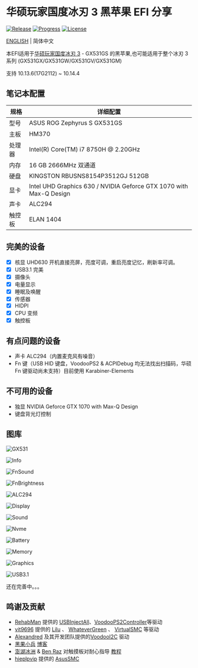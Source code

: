 # 华硕玩家国度冰刃 3 黑苹果 EFI 分享

[![Release](https://img.shields.io/github/release/williambj1/Hacintosh-EFI-Asus-Zephyrus-S-GX531.svg)](https://github.com/williambj1/Hacintosh-EFI-Asus-Zephyrus-S-GX531/releases)
[![Progress](https://img.shields.io/badge/Progress-完善中-ff69b4.svg)](https://github.com/williambj1/Hacintosh-EFI-Asus-Zephyrus-S-GX531/blob/master/README.md)
[![License](https://img.shields.io/badge/License-GNU-lightgrey.svg)](https://github.com/williambj1/Hacintosh-EFI-Asus-Zephyrus-S-GX531/blob/master/LICENSE)

[ENGLISH](https://github.com/williambj1/Hacintosh-EFI-Asus-Zephyrus-S-GX531/tree/master/README.md) | 简体中文

本EFI适用于[华硕玩家国度冰刃 3](https://www.asus.com.cn/ROG-Republic-Of-Gamers/ROG-Zephyrus-S-GX531/) - GX531GS 的黑苹果,也可能适用于整个冰刃 3 系列 (GX531GX/GX531GW/GX531GV/GX531GM)

支持 10.13.6(17G2112) ~ 10.14.4

## 笔记本配置

| 规格   | 详细配置                                                            |
| ----- | ------------------------------------------------------------------ |
| 型号   | ASUS ROG Zephyrus S GX531GS                                        |
| 主板   | HM370                                                              |
| 处理器 | Intel(R) Core(TM) i7 8750H @ 2.20GHz                               |
| 内存   | 16 GB  2666MHz 双通道                                               |
| 硬盘   | KINGSTON RBUSNS8154P3512GJ 512GB                                   |
| 显卡   | Intel UHD Graphics 630 / NVIDIA Geforce GTX 1070 with Max-Q Design |
| 声卡   | ALC294                                                             |
| 触控板 | ELAN 1404                                                          |

## 完美的设备

- [x] 核显 UHD630 开机直接亮屏，亮度可调，重启亮度记忆，刷新率可调。
- [x] USB3.1 完美
- [x] 摄像头
- [x] 电量显示
- [x] 睡眠及唤醒
- [x] 传感器
- [x] HIDPI
- [x] CPU 变频
- [x] 触控板

## 有点问题的设备

- 声卡 ALC294（内置麦克风有噪音）
- Fn 键（USB HID 键盘，VoodooPS2 & ACPIDebug 均无法找出扫描码，华硕 Fn 键驱动尚未支持）目前使用 Karabiner-Elements
  
## 不可用的设备

- 独显 NVIDIA Geforce GTX 1070 with Max-Q Design
- 键盘背光灯控制

## 图库

![GX531](https://github.com/williambj1/Hacintosh-EFI-Asus-Zephyrus-S-GX531/blob/master/Resources/GX531.png)

![Info](https://github.com/williambj1/Hacintosh-EFI-Asus-Zephyrus-S-GX531/blob/master/Resources/1.png)

![FnSound](https://github.com/williambj1/Hacintosh-EFI-Asus-Zephyrus-S-GX531/blob/master/Resources/2.png)

![FnBrightness](https://github.com/williambj1/Hacintosh-EFI-Asus-Zephyrus-S-GX531/blob/master/Resources/3.png)

![ALC294](https://github.com/williambj1/Hacintosh-EFI-Asus-Zephyrus-S-GX531/blob/master/Resources/4.png)

![Display](https://github.com/williambj1/Hacintosh-EFI-Asus-Zephyrus-S-GX531/blob/master/Resources/5.png)

![Sound](https://github.com/williambj1/Hacintosh-EFI-Asus-Zephyrus-S-GX531/blob/master/Resources/6.png)

![Nvme](https://github.com/williambj1/Hacintosh-EFI-Asus-Zephyrus-S-GX531/blob/master/Resources/7.png)

![Battery](https://github.com/williambj1/Hacintosh-EFI-Asus-Zephyrus-S-GX531/blob/master/Resources/8.png)

![Memory](https://github.com/williambj1/Hacintosh-EFI-Asus-Zephyrus-S-GX531/blob/master/Resources/9.png)

![Graphics](https://github.com/williambj1/Hacintosh-EFI-Asus-Zephyrus-S-GX531/blob/master/Resources/10.png)

![USB3.1](https://github.com/williambj1/Hacintosh-EFI-Asus-Zephyrus-S-GX531/blob/master/Resources/11.png)
  
还在完善中。。。

## 鸣谢及贡献

- [RehabMan](https://github.com/RehabMan) 提供的 [USBInjectAll](https://github.com/RehabMan/OS-X-USB-Inject-All)、[VoodooPS2Controller](https://github.com/RehabMan/OS-X-Voodoo-PS2-Controller)等驱动
- [vit9696](https://github.com/vit9696) 提供的 [Lilu](https://github.com/acidanthera/Lilu) 、 [WhateverGreen](https://github.com/acidanthera/WhateverGreen) 、 [VirtualSMC](https://github.com/acidanthera/VirtualSMC) 等驱动
- [Alexandred](https://github.com/alexandred) 及其开发团队提供的[VoodooI2C](https://github.com/alexandred/VoodooI2C) 驱动
- [黑果小兵](https://github.com/daliansky) [博客](https://blog.daliansky.net/)
- [澎湖冰洲](https://github.com/penghubingzhou) & [Ben Raz](https://github.com/ben9923) 对触摸板对耐心指导 [教程](https://www.penghubingzhou.cn/)
- [hieplpvip](https://github.com/hieplpvip) 提供的 [AsusSMC](https://github.com/hieplpvip/AsusSMC)
